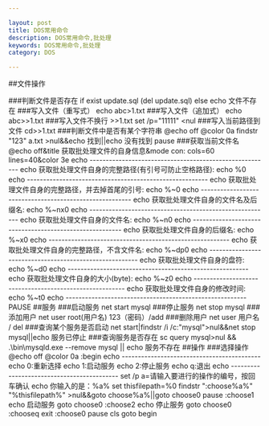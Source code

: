 ```yaml
---

layout: post
title: DOS常用命令
description: DOS常用命令,批处理
keywords: DOS常用命令,批处理
category: DOS

---
```

##文件操作

###判断文件是否存在
	if exist update.sql (del update.sql) else echo 文件不存在
###写入文件（重写式）
	echo abc>1.txt
###写入文件（追加式）
	echo abc>>1.txt
###写入文件不换行
	>>1.txt set /p="11111" <nul 
###写入当前路径到文件
	cd>>1.txt
###判断文件中是否有某个字符串
	@echo off
	@color 0a 
	findstr "123" a.txt >nul&&echo 找到||echo 没有找到
	pause
###获取当前文件名
	@echo off&title 获取批处理文件的自身信息&mode con: cols=60 lines=40&color 3e 
	echo -------------------------------------------------------- 
	echo 获取批处理文件自身的完整路径(有引号可防止空格路径): 
	echo %0 
	echo -------------------------------------------------------- 
	echo 获取批处理文件自身的完整路径，并去掉首尾的引号: 
	echo %~0 
	echo -------------------------------------------------------- 
	echo 获取批处理文件自身的文件名及后缀名: 
	echo %~nx0 
	echo -------------------------------------------------------- 
	echo 获取批处理文件自身的文件名: 
	echo %~n0 
	echo -------------------------------------------------------- 
	echo 获取批处理文件自身的后缀名: 
	echo %~x0 
	echo -------------------------------------------------------- 
	echo 获取批处理文件自身的完整路径，不含文件名: 
	echo %~dp0 
	echo -------------------------------------------------------- 
	echo 获取批处理文件自身的盘符: 
	echo %~d0 
	echo -------------------------------------------------------- 
	echo 获取批处理文件自身的大小(byte): 
	echo %~z0 
	echo -------------------------------------------------------- 
	echo 获取批处理文件自身的修改时间: 
	echo %~t0 
	echo --------------------------------------------------------
	PAUSE
##服务
###启动服务
	net start mysql
###停止服务
	net stop mysql
###添加用户
	net user root(用户名) 123（密码）/add 
###删除用户
	net user 用户名 / del
###查询某个服务是否启动
	net start|findstr /i /c:"mysql">nul&&net stop mysql||echo 服务已停止
###查询服务是否存在
	sc query mysql>nul && .\bin\mysqld.exe --remove mysql || echo 服务不存在
##操作
###选择操作
	@echo off
	@color 0a 
	:begin
	echo -------------------------------------------
	echo 0:重新选择
	echo 1:启动服务
	echo 2:停止服务
	echo q:退出
	echo -------------------------------------------
	set /p a=请输入要进行的操作的编号，按回车确认
	echo 你输入的是：%a%
	set thisfilepath=%0
	findstr ":choose%a%" "%thisfilepath%" >nul&&goto choose%a%||goto choose0
	pause
	:choose1
	echo 启动服务
	goto choose0
	:choose2
	echo 停止服务
	goto choose0
	:chooseq
	exit
	:choose0
	pause
	cls
	goto begin









